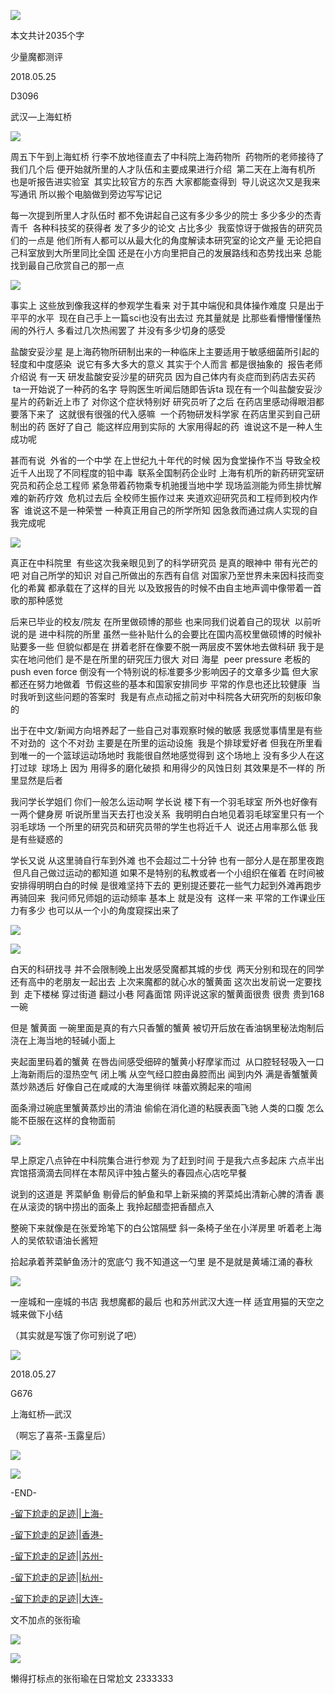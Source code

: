 ![](./images/img_001.png)

本文共计2035个字

少量魔都测评

2018.05.25

D3096

武汉—上海虹桥

![](./images/img_002.jpeg)

周五下午到上海虹桥 行李不放地径直去了中科院上海药物所  药物所的老师接待了我们几个后 便开始就所里的人才队伍和主要成果进行介绍  第二天在上海有机所 也是听报告进实验室  其实比较官方的东西 大家都能查得到  导儿说这次又是我来写通讯 所以搬个电脑做到旁边写写记记

每一次提到所里人才队伍时 都不免讲起自己这有多少多少的院士 多少多少的杰青 青千  各种科技奖的获得者 发了多少的论文 占比多少  我蛮惊讶于做报告的研究员们的一点是 他们所有人都可以从最大化的角度解读本研究室的论文产量 无论把自己科室放到大所里同比全国 还是在小方向里把自己的发展路线和态势找出来 总能找到最自己欣赏自己的那一点

![](./images/img_003.jpeg)

事实上 这些放到像我这样的参观学生看来 对于其中端倪和具体操作难度 只是出于平平的水平  现在自己手上一篇sci也没有出去过 充其量就是 比那些看懵懵懂懂热闹的外行人 多看过几次热闹罢了 并没有多少切身的感受

盐酸安妥沙星 是上海药物所研制出来的一种临床上主要适用于敏感细菌所引起的轻度和中度感染  说它有多大多大的意义 其实于个人而言 都是很抽象的  报告老师介绍说 有一天 研发盐酸安妥沙星的研究员 因为自己体内有炎症而到药店去买药  ta一开始说了一种药的名字 导购医生听闻后随即告诉ta 现在有一个叫盐酸安妥沙星片的药新近上市了 对你这个症状特别好 研究员听了之后 在药店里感动得眼泪都要落下来了  这就很有很强的代入感嘛  一个药物研发科学家 在药店里买到自己研制出的药 医好了自己  能这样应用到实际的 大家用得起的药  谁说这不是一种人生成功呢

甚而有说  外省的一个中学 在上世纪九十年代的时候 因为食堂操作不当 导致全校近千人出现了不同程度的铅中毒  联系全国制药企业时 上海有机所的新药研究室研究员和药企总工程师 紧急带着药物乘专机驰援当地中学 现场监测能为师生排忧解难的新药疗效  危机过去后 全校师生振作过来 夹道欢迎研究员和工程师到校内作客  谁说这不是一种荣誉 一种真正用自己的所学所知 因急救而通过病人实现的自我完成呢

![](./images/img_004.jpeg)

真正在中科院里  有些这次我亲眼见到了的科学研究员 是真的眼神中 带有光芒的吧 对自己所学的知识 对自己所做出的东西有自信 对国家乃至世界未来因科技而变化的希冀 都承载在了这样的目光 以及致报告的时候不由自主地声调中像带着一首歌的那种感觉

后来已毕业的校友/院友 在所里做硕博的那些 也来同我们说着自己的现状  以前听说的是 进中科院的所里 虽然一些补贴什么的会要比在国内高校里做硕博的时候补贴要多一些 但貌似都是在 拼着老肝在像要不脱一两层皮不罢休地去做科研 我于是实在地问他们 是不是在所里的研究压力很大 对曰 海星  peer pressure 老板的push even force 倒没有一个特别说的标准要多少影响因子的文章多少篇 但大家都还在努力地做着  节假这些的基本和国家安排同步 平常的作息也还比较健康  当时我听到这些问题的答案时  我是有点点动摇之前对中科院各大研究所的刻板印象的

出于在中文/新闻方向培养起了一些自己对事观察时候的敏感 我感觉事情里是有些不对劲的  这个不对劲 主要是在所里的运动设施  我是个排球爱好者 但我在所里看到唯一的一个篮球运动场地时 我能很自然地感觉得到 这个场地上 没有多少人在这打过球  球场上 因为 用得多的磨化破损 和用得少的风蚀日刻 其效果是不一样的 所里显然是后者

我问学长学姐们 你们一般怎么运动啊 学长说 楼下有一个羽毛球室 所外也好像有一两个健身房 听说所里当天去打也没关系  我明明白白地见着羽毛球室里只有一个羽毛球场 一个所里的研究员和研究员带的学生也将近千人  说还占用率那么低 我是有些疑惑的

学长又说 从这里骑自行车到外滩 也不会超过二十分钟 也有一部分人是在那里夜跑  但凡自己做过运动的都知道 如果不是特别的私教或者一个小组织在催着 在时间被安排得明明白白的时候 是很难坚持下去的 更别提还要花一些气力起到外滩再跑步再骑回来  我问师兄师姐的运动频率 基本上 就是没有  这样一来 平常的工作课业压力有多少 也可以从一个小的角度窥探出来了

![](./images/img_005.jpeg)

![](./images/img_006.jpeg)

白天的科研找寻 并不会限制晚上出发感受魔都其城的步伐  两天分别和现在的同学还有高中的老朋友一起出去 上次来魔都的就心水的蟹黄面 这次出发前说一定要找到  走下楼梯 穿过街道 翻过小巷 阿鑫面馆 网评说这家的蟹黄面很贵 很贵 贵到168一碗

但是 蟹黄面 一碗里面是真的有六只香蟹的蟹黄 被切开后放在香油锅里秘法炮制后 浇在上海当地的轻碱小面上

夹起面里码着的蟹黄 在唇齿间感受细碎的蟹黄小籽摩挲而过  从口腔轻轻吸入一口上海新雨后的湿热空气 闭上嘴 从空气经口腔由鼻腔而出 闻到内外 满是香蟹蟹黄蒸炒熟透后 好像自己在咸咸的大海里徜徉 味蕾欢腾起来的喧闹

面条滑过碗底里蟹黄蒸炒出的清油 偷偷在消化道的粘膜表面飞驰 人类的口腹 怎么能不臣服在这样的食物面前

![](./images/img_007.jpeg)

早上原定八点钟在中科院集合进行参观 为了赶到时间 于是我六点多起床 六点半出宾馆搭滴滴去同样在本帮风评中独占鳌头的春园点心店吃早餐

说到的这道是 荠菜鲈鱼 剔骨后的鲈鱼和早上新采摘的荠菜炖出清新心脾的清香 裹在从滚烫的锅中捞出的面条上 我拎起醋壶把香醋点入

整碗下来就像是在张爱玲笔下的白公馆隔壁 斜一条椅子坐在小洋房里 听着老上海人的吴侬软语油长酱短

拾起承着荠菜鲈鱼汤汁的宽底勺 我不知道这一勺里 是不是就是黄埔江涌的春秋

![](./images/img_008.jpeg)

一座城和一座城的书店 我想魔都的最后 也和苏州武汉大连一样 适宜用猫的天空之城来做下小结

（其实就是写饿了你可别说了吧）

![](./images/img_009.jpeg)

2018.05.27

G676

上海虹桥—武汉

（啊忘了喜茶-玉露皇后）

![](./images/img_010.jpeg)

![](./images/img_011.png)

-END-

[-留下尬走的足迹||上海-](http://mp.weixin.qq.com/s?__biz=MzUzNjE3NzA3Mg==&mid=2247483809&idx=1&sn=74225fdbbdf6b66b605c282ea31038f7&chksm=fafb717ecd8cf8685b6a3e2a792253fa9c0ee22fa4f054eab8f38daf2cb220122741dfb506fa&scene=21#wechat_redirect)

[-留下尬走的足迹||香港-](http://mp.weixin.qq.com/s?__biz=MzUzNjE3NzA3Mg==&mid=2247483911&idx=1&sn=d03f50934536437929624ba6a7720095&chksm=fafb72d8cd8cfbce8f0ab19ffc52e5af4d9615ee616a247245c72c783d82c48142e2d74257dc&scene=21#wechat_redirect)

[-留下尬走的足迹||苏州-](http://mp.weixin.qq.com/s?__biz=MzUzNjE3NzA3Mg==&mid=2247483790&idx=1&sn=bab161c9ec342966da763c03c95d8f53&chksm=fafb7151cd8cf8476e48f3cb754c6aa22ef3a0520fca256988e2e461ef108d502422829da9f2&scene=21#wechat_redirect)

[-留下尬走的足迹||杭州-](http://mp.weixin.qq.com/s?__biz=MzUzNjE3NzA3Mg==&mid=2247483765&idx=1&sn=d4a84f483424470357f69e566f2ef118&chksm=fafb71aacd8cf8bc54453a58adec40a9a7ae6d6c4489c8fe0dfb0ecfd08b28a7ea1f15e45fdb&scene=21#wechat_redirect)

[-留下尬走的足迹||大连-](http://mp.weixin.qq.com/s?__biz=MzUzNjE3NzA3Mg==&mid=2247483833&idx=1&sn=962495d09a27d3d3a8993524d4134ce4&chksm=fafb7166cd8cf8708def007b372b850e9a4a856d6264c3525b6c01cb618edd29994651fd6fd1&scene=21#wechat_redirect)

文不加点的张衔瑜

![](./images/img_012.jpeg)

![](./images/img_013.png)

懒得打标点的张衔瑜在日常尬文 2333333
